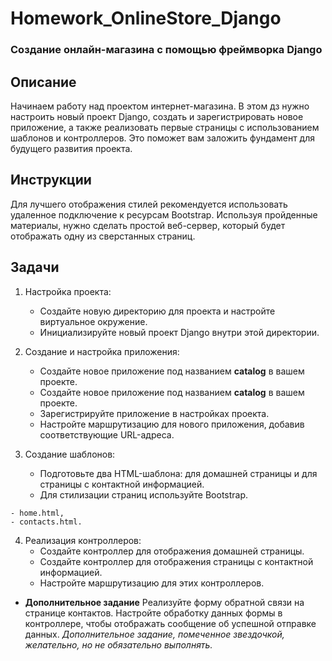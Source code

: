 # Homework_OnlineStore_Django
### Создание онлайн-магазина с помощью фреймворка Django

## Описание
Начинаем работу над проектом интернет-магазина. 
В этом дз нужно настроить новый проект Django, создать и зарегистрировать новое приложение, а также реализовать первые страницы с использованием шаблонов и контроллеров. 
Это поможет вам заложить фундамент для будущего развития проекта.

## Инcтрукции
Для лучшего отображения стилей рекомендуется использовать удаленное подключение к ресурсам Bootstrap. 
Используя пройденные материалы, нужно сделать простой веб-сервер, который будет отображать одну из сверстанных страниц.


## Задачи
1. Настройка проекта:
    - Создайте новую директорию для проекта и настройте виртуальное окружение.
    - Инициализируйте новый проект Django внутри этой директории.
   
2. Создание и настройка приложения:
    - Создайте новое приложение под названием **catalog** в вашем проекте.
    - Создайте новое приложение под названием **catalog** в вашем проекте.
    - Зарегистрируйте приложение в настройках проекта.
    - Настройте маршрутизацию для нового приложения, добавив соответствующие URL-адреса.

3. Создание шаблонов:
    - Подготовьте два HTML-шаблона: для домашней страницы и для страницы с контактной информацией.
    - Для стилизации страниц используйте Bootstrap.
```Вы можете взять за основу следующие шаблоны:
- home.html,
- contacts.html.
```

4. Реализация контроллеров:
    - Создайте контроллер для отображения домашней страницы.
    - Создайте контроллер для отображения страницы с контактной информацией.
    - Настройте маршрутизацию для этих контроллеров.

* **Дополнительное задание**
Реализуйте форму обратной связи на странице контактов.
Настройте обработку данных формы в контроллере, чтобы отображать сообщение об успешной отправке данных.
_Дополнительное задание, помеченное звездочкой, желательно, но не обязательно выполнять._